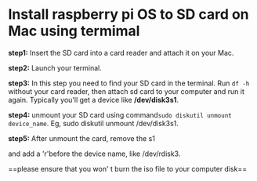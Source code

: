 # Install raspberry pi OS to SD card on Mac using termimal

**step1:** Insert the SD card into a card reader and attach it on your Mac.

**step2:** Launch your terminal.

**step3:** In this step you need to find your SD card in the terminal. Run `df -h` without your card reader, then attach sd card to your computer and run it again. Typically you'll get a device like **/dev/disk3s1**.

**step4:** unmount your SD card using command`sudo diskutil unmount device_name`. Eg, sudo diskutil unmount /dev/disk3s1.

**step5:** After unmount the card,  remove the s1

and add a 'r'before the device name, like /dev/rdisk3.

==please ensure that you won' t burn the iso file to your computer disk==



